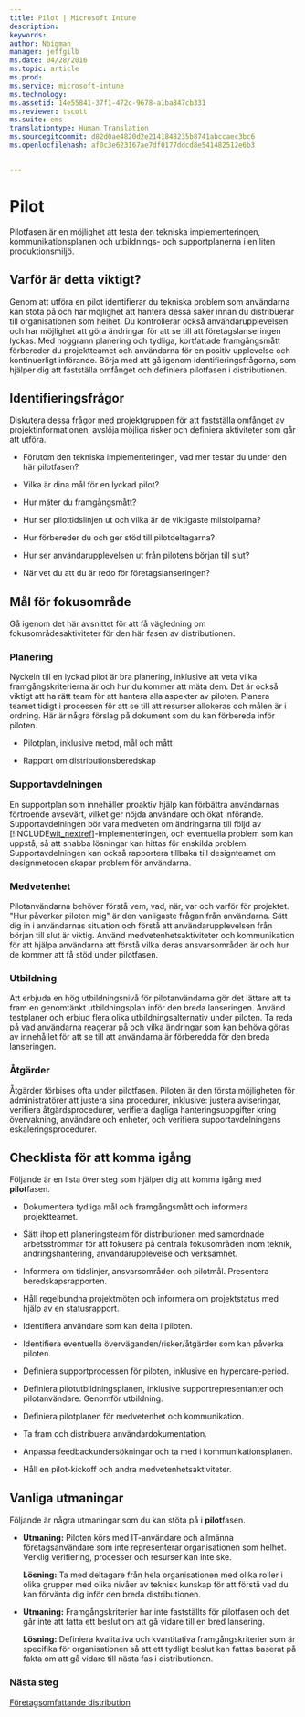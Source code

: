 ```yaml
---
title: Pilot | Microsoft Intune
description: 
keywords: 
author: Nbigman
manager: jeffgilb
ms.date: 04/28/2016
ms.topic: article
ms.prod: 
ms.service: microsoft-intune
ms.technology: 
ms.assetid: 14e55841-37f1-472c-9678-a1ba847cb331
ms.reviewer: tscott
ms.suite: ems
translationtype: Human Translation
ms.sourcegitcommit: d82d0ae4820d2e2141848235b8741abccaec3bc6
ms.openlocfilehash: af0c3e623167ae7df0177ddcd8e541482512e6b3


---
```


# Pilot
Pilotfasen är en möjlighet att testa den tekniska implementeringen, kommunikationsplanen och utbildnings- och supportplanerna i en liten produktionsmiljö.

## Varför är detta viktigt?
Genom att utföra en pilot identifierar du tekniska problem som användarna kan stöta på och har möjlighet att hantera dessa saker innan du distribuerar till organisationen som helhet. Du kontrollerar också användarupplevelsen och har möjlighet att göra ändringar för att se till att företagslanseringen lyckas. Med noggrann planering och tydliga, kortfattade framgångsmått förbereder du projektteamet och användarna för en positiv upplevelse och kontinuerligt införande.
Börja med att gå igenom identifieringsfrågorna, som hjälper dig att fastställa omfånget och definiera pilotfasen i distributionen.

## Identifieringsfrågor
Diskutera dessa frågor med projektgruppen för att fastställa omfånget av projektinformationen, avslöja möjliga risker och definiera aktiviteter som går att utföra.

-   Förutom den tekniska implementeringen, vad mer testar du under den här pilotfasen?

-   Vilka är dina mål för en lyckad pilot?

-   Hur mäter du framgångsmått?

-   Hur ser pilottidslinjen ut och vilka är de viktigaste milstolparna?

-   Hur förbereder du och ger stöd till pilotdeltagarna?

-   Hur ser användarupplevelsen ut från pilotens början till slut?

-   När vet du att du är redo för företagslanseringen?

## Mål för fokusområde
Gå igenom det här avsnittet för att få vägledning om fokusområdesaktiviteter för den här fasen av distributionen.

### Planering
Nyckeln till en lyckad pilot är bra planering, inklusive att veta vilka framgångskriterierna är och hur du kommer att mäta dem. Det är också viktigt att ha rätt team för att hantera alla aspekter av piloten. Planera teamet tidigt i processen för att se till att resurser allokeras och målen är i ordning. Här är några förslag på dokument som du kan förbereda inför piloten.

-   Pilotplan, inklusive metod, mål och mått

-   Rapport om distributionsberedskap

### Supportavdelningen
En supportplan som innehåller proaktiv hjälp kan förbättra användarnas förtroende avsevärt, vilket ger nöjda användare och ökat införande. Supportavdelningen bör vara medveten om ändringarna till följd av [!INCLUDE[wit_nextref](../includes/wit_nextref_md.md)]-implementeringen, och eventuella problem som kan uppstå, så att snabba lösningar kan hittas för enskilda problem. Supportavdelningen kan också rapportera tillbaka till designteamet om designmetoden skapar problem för användarna.

### Medvetenhet
Pilotanvändarna behöver förstå vem, vad, när, var och varför för projektet. "Hur påverkar piloten mig" är den vanligaste frågan från användarna. Sätt dig in i användarnas situation och förstå att användarupplevelsen från början till slut är viktig. Använd medvetenhetsaktiviteter och kommunikation för att hjälpa användarna att förstå vilka deras ansvarsområden är och hur de kommer att få stöd under pilotfasen.

### Utbildning
Att erbjuda en hög utbildningsnivå för pilotanvändarna gör det lättare att ta fram en genomtänkt utbildningsplan inför den breda lanseringen. Använd testplaner och erbjud flera olika utbildningsalternativ under piloten. Ta reda på vad användarna reagerar på och vilka ändringar som kan behöva göras av innehållet för att se till att användarna är förberedda för den breda lanseringen.

### Åtgärder
Åtgärder förbises ofta under pilotfasen. Piloten är den första möjligheten för administratörer att justera sina procedurer, inklusive: justera aviseringar, verifiera åtgärdsprocedurer, verifiera dagliga hanteringsuppgifter kring övervakning, användare och enheter, och verifiera supportavdelningens eskaleringsprocedurer.

## Checklista för att komma igång
Följande är en lista över steg som hjälper dig att komma igång med **pilot**fasen.

-   Dokumentera tydliga mål och framgångsmått och informera projektteamet.

-   Sätt ihop ett planeringsteam för distributionen med samordnade arbetsströmmar för att fokusera på centrala fokusområden inom teknik, ändringshantering, användarupplevelse och verksamhet.

-   Informera om tidslinjer, ansvarsområden och pilotmål. Presentera beredskapsrapporten.

-   Håll regelbundna projektmöten och informera om projektstatus med hjälp av en statusrapport.

-   Identifiera användare som kan delta i piloten.

-   Identifiera eventuella överväganden/risker/åtgärder som kan påverka piloten.

-   Definiera supportprocessen för piloten, inklusive en hypercare-period.

-   Definiera pilotutbildningsplanen, inklusive supportrepresentanter och pilotanvändare. Genomför utbildning.

-   Definiera pilotplanen för medvetenhet och kommunikation.

-   Ta fram och distribuera användardokumentation.

-   Anpassa feedbackundersökningar och ta med i kommunikationsplanen.

-   Håll en pilot-kickoff och andra medvetenhetsaktiviteter.

## Vanliga utmaningar
Följande är några utmaningar som du kan stöta på i **pilot**fasen.

-   **Utmaning:** Piloten körs med IT-användare och allmänna företagsanvändare som inte representerar organisationen som helhet. Verklig verifiering, processer och resurser kan inte ske.

    **Lösning:** Ta med deltagare från hela organisationen med olika roller i olika grupper med olika nivåer av teknisk kunskap för att förstå vad du kan förvänta dig inför den breda distributionen.

-   **Utmaning:** Framgångskriterier har inte fastställts för pilotfasen och det går inte att fatta ett beslut om att gå vidare till en bred lansering.

    **Lösning:** Definiera kvalitativa och kvantitativa framgångskriterier som är specifika för organisationen så att ett tydligt beslut kan fattas baserat på fakta om att gå vidare till nästa fas i distributionen.

### Nästa steg
[Företagsomfattande distribution](enterprise-rollout.md)



<!--HONumber=Jun16_HO4-->



